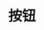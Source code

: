 <script setup>
import demo from './demo.vue'
</script>

# 按钮

<Preview compName="Button" demoName="demo">
  <demo />
</Preview>